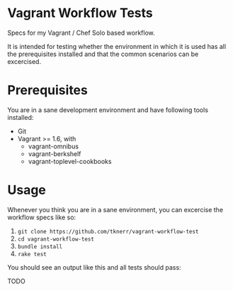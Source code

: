 # Vagrant Workflow Tests

Specs for my Vagrant / Chef Solo based workflow. 

It is intended for testing whether the environment in which it is used has all the prerequisites installed and that the common scenarios can be excercised. 


# Prerequisites

You are in a sane development environment and have following tools installed:

 * Git
 * Vagrant >= 1.6, with
   * vagrant-omnibus
   * vagrant-berkshelf
   * vagrant-toplevel-cookbooks


# Usage

Whenever you think you are in a sane environment, you can excercise the workflow specs like so:

 1. `git clone https://github.com/tknerr/vagrant-workflow-test`
 2. `cd vagrant-workflow-test`
 3. `bundle install`
 4. `rake test`

You should see an output like this and all tests should pass:

 TODO
